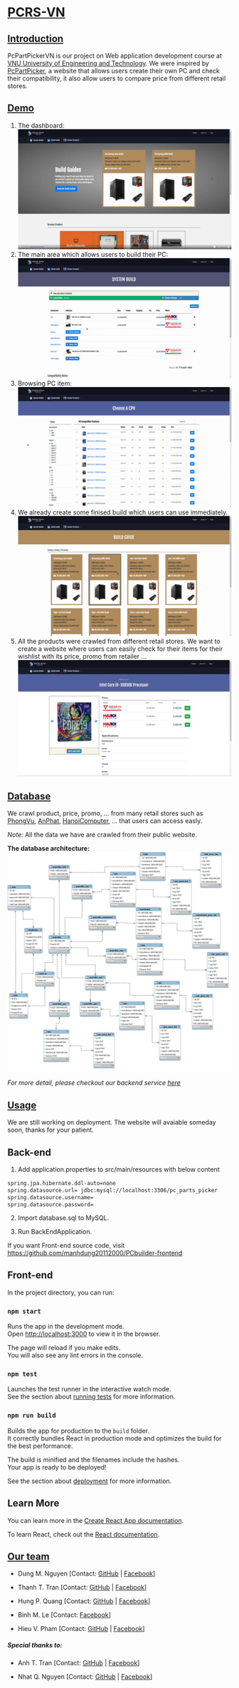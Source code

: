 # [PCRS-VN](name)

## [Introduction](#introduction)
PcPartPickerVN is our project on Web application development course at [VNU University of Engineering and Technology](http://uet.vnu.edu.vn/).
We were inspired by [PcPartPicker](http://pcpartpicker.com), a website that allows users create their own PC and check their compatibility, it also allow users to compare price from different retail stores.

## [Demo](demo)

1. The dashboard:
![Dashboard](images/dashboard.png)
2. The main area which allows users to build their PC:
![Main area](images/build-pc.png)
3. Browsing PC item:
![Browsing](images/browse-product.png)
4. We already create some finised build which users can use immediately.
![Guild](images/guild.png)
5. All the products were crawled from different retail stores. We want to create a website where users can easily check for their items for their wishlist with its price, promo from retailer ...
![Product-detail](images/view-product.png)

## [Database](data)
We crawl product, price, promo, ... from many retail stores such as [PhongVu](https://phongvu.vn/), [AnPhat](https://www.anphatpc.com.vn/), [HanoiComputer](https://www.hanoicomputer.vn/), ... that users can access easly.

*Note:* All the data we have are crawled from their public website.

**The database architecture:**
![DB-Architecture](images/database.jpg)

*For more detail, please checkout our backend service [here](https://github.com/amaggat/PcPartPickerVN_BackEndService)*

## [Usage](usage)
We are still working on deployment. 
The website will avaiable someday soon, thanks for your patient.

## Back-end

1. Add application.properties to src/main/resources with below content

```
spring.jpa.hibernate.ddl-auto=none
spring.datasource.url= jdbc:mysql://localhost:3306/pc_parts_picker
spring.datasource.username= 
spring.datasource.password=  
```

2. Import database.sql to MySQL.

3. Run BackEndApplication.

If you want Front-end source code, visit https://github.com/manhdung20112000/PCbuilder-frontend

## Front-end

In the project directory, you can run:

### `npm start`

Runs the app in the development mode.\
Open [http://localhost:3000](http://localhost:3000) to view it in the browser.

The page will reload if you make edits.\
You will also see any lint errors in the console.

### `npm test`

Launches the test runner in the interactive watch mode.\
See the section about [running tests](https://facebook.github.io/create-react-app/docs/running-tests) for more information.

### `npm run build`

Builds the app for production to the `build` folder.\
It correctly bundles React in production mode and optimizes the build for the best performance.

The build is minified and the filenames include the hashes.\
Your app is ready to be deployed!

See the section about [deployment](https://facebook.github.io/create-react-app/docs/deployment) for more information.


## Learn More

You can learn more in the [Create React App documentation](https://facebook.github.io/create-react-app/docs/getting-started).

To learn React, check out the [React documentation](https://reactjs.org/).


## [Our team](team)
- Dung M. Nguyen 
[Contact: [GitHub](https://github.com/manhdung20112000) | [Facebook](https://www.facebook.com/nmd2000)]

- Thanh T. Tran
[Contact: [GitHub](https://github.com/amaggat) | [Facebook](https://www.facebook.com/thanhtt.amg/)]

- Hung P. Quang
[Contact: [GitHub](https://github.com/heor2807) | [Facebook](https://www.facebook.com/srw.king)]

- Binh M. Le
[Contact: [Facebook](https://www.facebook.com/luke.shrek)]

- Hieu V. Pham
[Contact: [GitHub](https://github.com/hieuphamjr) | [Facebook](https://www.facebook.com/HieuPhamJR11)]

##### *Special thanks to:*
- Anh T. Tran
[Contact: [GitHub](https://github.com/zzNuAzz) | [Facebook](https://www.facebook.com/SoNguyenTo216/)]
  
- Nhat Q. Nguyen [Contact: [GitHub](https://github.com/fuzeless) | [Facebook](https://www.facebook.com/fuzeless/)]



